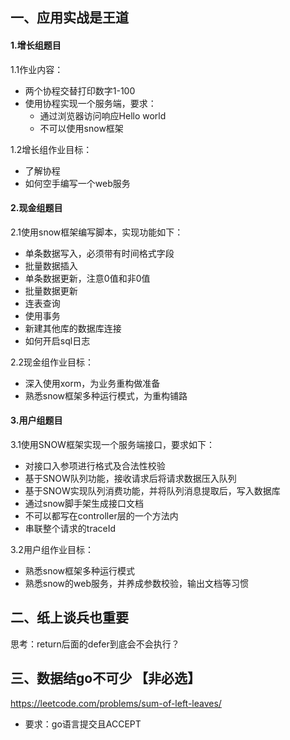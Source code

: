 ## 一、应用实战是王道

#### 1.增长组题目
1.1作业内容：
- 两个协程交替打印数字1-100 
- 使用协程实现一个服务端，要求：
   - 通过浏览器访问响应Hello world
   - 不可以使用snow框架

1.2增长组作业目标：
- 了解协程
- 如何空手编写一个web服务


#### 2.现金组题目
2.1使用snow框架编写脚本，实现功能如下：
- 单条数据写入，必须带有时间格式字段
- 批量数据插入
- 单条数据更新，注意0值和非0值
- 批量数据更新
- 连表查询
- 使用事务
- 新建其他库的数据库连接
- 如何开启sql日志

2.2现金组作业目标：
- 深入使用xorm，为业务重构做准备
- 熟悉snow框架多种运行模式，为重构铺路

#### 3.用户组题目
3.1使用SNOW框架实现一个服务端接口，要求如下：
- 对接口入参项进行格式及合法性校验
- 基于SNOW队列功能，接收请求后将请求数据压入队列
- 基于SNOW实现队列消费功能，并将队列消息提取后，写入数据库
- 通过snow脚手架生成接口文档
- 不可以都写在controller层的一个方法内
- 串联整个请求的traceId

3.2用户组作业目标：
- 熟悉snow框架多种运行模式
- 熟悉snow的web服务，并养成参数校验，输出文档等习惯

## 二、纸上谈兵也重要
思考：return后面的defer到底会不会执行？

## 三、数据结go不可少 【非必选】
https://leetcode.com/problems/sum-of-left-leaves/
- 要求：go语言提交且ACCEPT
